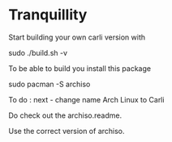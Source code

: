 # Tranquillity

Start building your own carli version with 

sudo ./build.sh -v

To be able to build you install this package

sudo pacman -S archiso

To do : next - change name Arch Linux to Carli

Do check out the archiso.readme.

Use the correct version of archiso.
